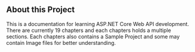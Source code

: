 ## About this Project

This is a documentation for learning ASP.NET Core Web API development. There are currently 19 chapters and each chapters holds a multiple sections. Each chapters also contains a Sample Project and some may contain Image files for better understanding. 
